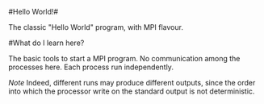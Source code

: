 #Hello World!#

The classic "Hello World" program, with MPI flavour.

#What do I learn here?

The basic tools to start a MPI program. No communication among the processes here. Each process run independently.

*Note* Indeed, different runs may produce different outputs, since the order into which the processor write on the standard output is not deterministic. 